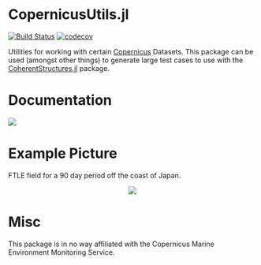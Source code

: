 # CopernicusUtils.jl
[![Build Status](https://travis-ci.org/CoherentStructures/CopernicusUtils.jl.svg?branch=master)](https://travis-ci.org/CoherentStructures/CopernicusUtils.jl)
[![codecov](https://codecov.io/gh/CoherentStructures/CopernicusUtils.jl/branch/master/graph/badge.svg)](https://codecov.io/gh/CoherentStructures/CopernicusUtils.jl)


Utilities for working with certain [Copernicus](http://marine.copernicus.eu/) Datasets. This package can be used (amongst other things) to generate large test cases to use with the [CoherentStructures.jl](https://github.com/CoherentStructures/CoherentStructures.jl) package.

# Documentation
[![][docs-latest-img]][docs-latest-url]

# Example Picture

FTLE field for a 90 day period off the coast of Japan.

<p align="center">
    <img src="https://cdn.rawgit.com/CoherentStructures/CopernicusUtils.jl/60b1c26c/examples/ftle_plot.jpg"/>
</p>

# Misc

This package is in no way affiliated with the Copernicus Marine Environment Monitoring Service.

[docs-latest-img]: https://img.shields.io/badge/docs-latest-blue.svg
[docs-latest-url]: http://coherentstructures.github.io/CopernicusUtils.jl/latest/





